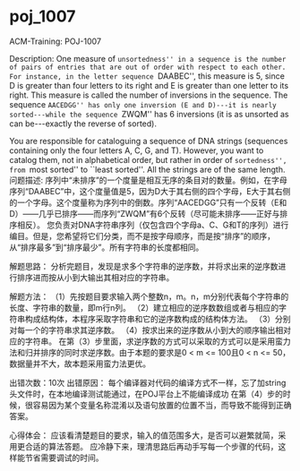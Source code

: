 # poj_1007
ACM-Training: POJ-1007

Description:
One measure of ``unsortedness'' in a sequence is the number of pairs of entries that are out of order with respect to each other. For instance, in the letter sequence ``DAABEC'', this measure is 5, since D is greater than four letters to its right and E is greater than one letter to its right. This measure is called the number of inversions in the sequence. The sequence ``AACEDGG'' has only one inversion (E and D)---it is nearly sorted---while the sequence ``ZWQM'' has 6 inversions (it is as unsorted as can be---exactly the reverse of sorted).

You are responsible for cataloguing a sequence of DNA strings (sequences containing only the four letters A, C, G, and T). However, you want to catalog them, not in alphabetical order, but rather in order of ``sortedness'', from ``most sorted'' to ``least sorted''. All the strings are of the same length.
问题描述: 
序列中“未排序”的一个度量是相互无序的条目对的数量。例如，在字母序列“DAABEC”中，这个度量值是5，因为D大于其右侧的四个字母，E大于其右侧的一个字母。这个度量称为序列中的倒数。序列“AACEDGG”只有一个反转（E和D）——几乎已排序——而序列“ZWQM”有6个反转（尽可能未排序——正好与排序相反）。
您负责对DNA字符串序列（仅包含四个字母a、C、G和T的序列）进行编目。但是，您希望将它们分类，而不是按字母顺序，而是按“排序”的顺序，从“排序最多”到“排序最少”。所有字符串的长度都相同。

解题思路：
  分析完题目，发现是求多个字符串的逆序数，并将求出来的逆序数进行排序进而按从小到大输出其相对应的字符串。
  
解题方法： 
  （1）先按题目要求输入两个整数n，m。n，m分别代表每个字符串的长度、字符串的数量，即m行n列。
  （2）建立相应的逆序数数组或者与相应的字符串构成结构体，本程序采取字符串和它的逆序数构成的结构体方法。
  （3）分别对每一个的字符串求其逆序数。
  （4）按求出来的逆序数从小到大的顺序输出相对应的字符串。
  在第（3）步里面，求逆序数的方式可以采取的方式可以是采用蛮力法和归并排序的同时求逆序数。由于本题的要求是0 < m <= 100且0 < n <= 50，数据量并不大，故本题采用蛮力法更优。

出错次数：10次 
出错原因：
  每个编译器对代码的编译方式不一样，忘了加string头文件时，在本地编译测试能通过，在POJ平台上不能编译成功
  在第（4）步的时候，很容易因为某个变量名称混淆以及语句放置的位置不当，而导致不能得到正确答案。
  

心得体会： 
  应该看清楚题目的要求，输入的值范围多大，是否可以避繁就简，采用更合适的算法答题。
  应冷静下来，理清思路后再动手写每一个步骤的代码，这样能节省需要调试的时间。
